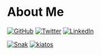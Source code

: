# About Me

[![GitHub](https://img.shields.io/badge/GitHub-%40ChoYeoungHyeon-239a3b.svg)](https://github.com/ChoYeoungHyeon)
[![Twitter](https://img.shields.io/badge/𝕏-%40ChoYeoungHyeon-58a1f2.svg)](https://twitter.com/ChoYeoungHyeon)
[![LinkedIn](https://img.shields.io/badge/Linked-in-0c66c3.svg)](https://www.linkedin.com/in/Yenghn1/)

[![Snak](https://github.com/pH-513/pH-513/assets/133370084/75ce2f80-9ae7-49a4-9dfe-9e759ffb5b05)](https://choylab.com/Snak)
[![kiatos](https://github.com/pH-513/pH-513/assets/133370084/1d1b0f15-eef8-4fa5-91f9-e60df5a09150)](https://choylab.com/Kiatos)



